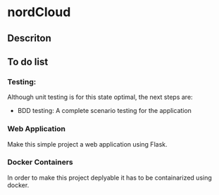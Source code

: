 # nordCloud

## Descriton



## To do list

### Testing:

Although unit testing is for this state optimal, the next steps are:
* BDD testing: A complete scenario testing for the application

### Web Application

Make this simple project a web application using Flask. 

### Docker Containers

In order to make this project deplyable it has to be containarized using docker.